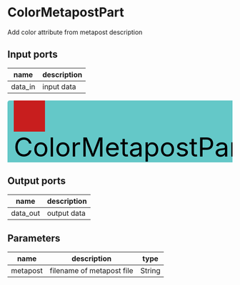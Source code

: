 
# ColorMetapostPart
Add color attribute from metapost description

## Input ports
|name|description|
|-|-|
|data_in|input data|


<svg width="760.1999999999999" height="210" >
<rect x="0" y="0" width="760.1999999999999" height="210" rx="5" ry="5" style="fill:#64c8c8ff;" />
<rect x="14.0" y="0" width="70" height="70" rx="0" ry="0" style="fill:#c81e1eff;" >
<title>data_in</title></rect>
<title>data_in</title></rect><rect x="14.0" y="140" width="70" height="70" rx="0" ry="0" style="fill:#c8c81eff;" >
<title>data_out</title></rect>
<text x="14.0" y="126.0" font-size="4.2em">ColorMetapostPart</text></svg>

## Output ports
|name|description|
|-|-|
|data_out|output data|


## Parameters
|name|description|type|
|-|-|-|
|metapost|filename of metapost file|String|
